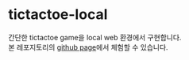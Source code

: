 # tictactoe-local
간단한 tictactoe game을 local web 환경에서 구현합니다.  
본 레포지토리의 [github page](https://jaehyeoksong0.github.io/TicTacToe-Local/)에서 체험할 수 있습니다.  
